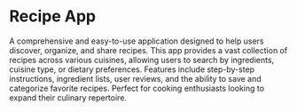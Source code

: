 # Recipe App

A comprehensive and easy-to-use application designed to help users discover, organize, and share recipes. This app provides a vast collection of recipes across various cuisines, allowing users to search by ingredients, cuisine type, or dietary preferences. Features include step-by-step instructions, ingredient lists, user reviews, and the ability to save and categorize favorite recipes. Perfect for cooking enthusiasts looking to expand their culinary repertoire.
